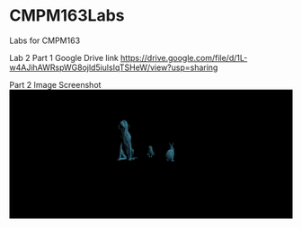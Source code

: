 # CMPM163Labs
Labs for CMPM163

Lab 2
Part 1 Google Drive link 
https://drive.google.com/file/d/1L-w4AJihAWRspWG8ojld5iulsIqTSHeW/view?usp=sharing

Part 2 Image Screenshot
![](images/part2_image.png)
